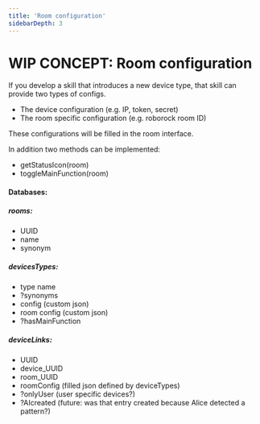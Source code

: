 ```yaml
---
title: 'Room configuration'
sidebarDepth: 3
---
```


# WIP CONCEPT: Room configuration

If you develop a skill that introduces a new device type, that skill can provide two types of configs.
- The device configuration (e.g. IP, token, secret)
- The room specific configuration (e.g. roborock room ID)

These configurations will be filled in the room interface.

In addition two methods can be implemented:
- getStatusIcon(room)
- toggleMainFunction(room)


#### Databases:

##### rooms:
- UUID
- name
- synonym


##### devicesTypes:
- type name
- ?synonyms
- config (custom json)
- room config (custom json)
- ?hasMainFunction

##### deviceLinks:
- UUID
- device_UUID
- room_UUID
- roomConfig (filled json defined by deviceTypes)
- ?onlyUser (user specific devices?)
- ?AIcreated (future: was that entry created because Alice detected a pattern?)
